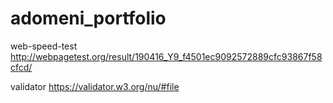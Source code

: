 # adomeni_portfolio

web-speed-test
http://webpagetest.org/result/190416_Y9_f4501ec9092572889cfc93867f58cfcd/

validator
https://validator.w3.org/nu/#file

